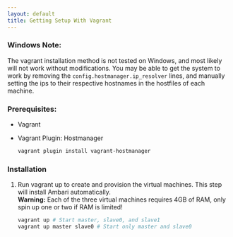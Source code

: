 ```yaml
---
layout: default
title: Getting Setup With Vagrant
---
```


### Windows Note:
The vagrant installation method is not tested on Windows, and most likely will not work without modifications.  You may be able to get the system to work by removing the `config.hostmanager.ip_resolver` lines, and manually setting the ips to their respective hostnames in the hostfiles of each machine.

### Prerequisites:

 - Vagrant
 - Vagrant Plugin: Hostmanager

   ``` bash
   vagrant plugin install vagrant-hostmanager
   ```

### Installation


1. Run vagrant up to create and provision the virtual machines.  This step will install Ambari automatically.  
    __Warning:__ Each of the three virtual machines requires 4GB of RAM, only spin up one or two if RAM is limited!  

    ``` bash
    vagrant up # Start master, slave0, and slave1
    vagrant up master slave0 # Start only master and slave0
    ```